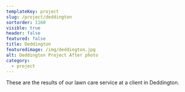 ```yaml
---
templateKey: project
slug: /project/deddington
sortorder: 1160
visible: true
header: false
featured: false
title: Deddington
featuredimage: /img/deddington.jpg
alt: Deddington Project After photo
category:
  - project
---
```


These are the results of our lawn care service at a client in Deddington.
